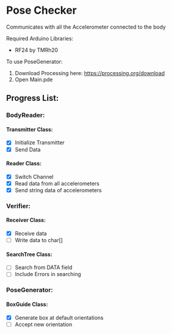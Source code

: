 # Pose Checker
Communicates with all the Accelerometer connected to the body

Required Arduino Libraries:
* RF24 by TMRh20

To use PoseGenerator:
1. Download Processing here: https://processing.org/download
2. Open Main.pde

## Progress List:

### BodyReader:
#### Transmitter Class:
- [x] Initialize Transmitter 
- [x] Send Data
#### Reader Class:
- [x] Switch Channel
- [x] Read data from all accelerometers
- [x] Send string data of accelerometers

### Verifier:
#### Receiver Class:
- [x] Receive data
- [ ] Write data to char[]
#### SearchTree Class:
- [ ] Search from DATA field
- [ ] Include Errors in searching

### PoseGenerator:
#### BoxGuide Class:
- [x] Generate box at default orientations
- [ ] Accept new orientation
